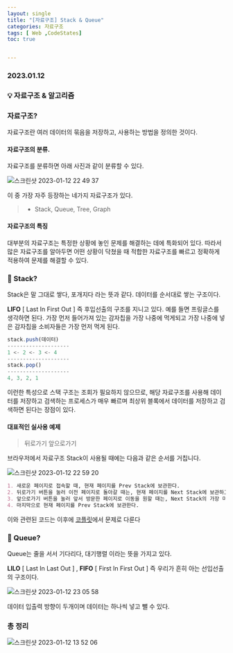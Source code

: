 ```yaml
---
layout: single
title: "[자료구조] Stack & Queue"
categories: 자료구조
tags: [ Web ,CodeStates]
toc: true


---
```


### 2023.01.12

### 💡 자료구조 & 알고리즘



### 자료구조?        

자료구조란 여러 데이터의 묶음을 저장하고, 사용하는 방법을 정의한 것이다. 

#### 자료구조의 분류.      

자료구조를 분류하면 아래 사진과 같이 분류할 수 있다. 

![스크린샷 2023-01-12 22 49 37](https://user-images.githubusercontent.com/104547038/212084017-53665e2c-95b3-4377-ad4c-ce30995515cb.png)

이 중 가장 자주 등장하는 네가지 자료구조가 있다. 

>- Stack, Queue, Tree, Graph

#### 자료구조의 특징

대부분의 자료구조는 특정한 상황에 놓인 문제를 해결하는 데에 특화되어 있다. 따라서 많은 자료구조를 알아두면 어떤 상황이 닥쳤을 때 적합한 자료구조를 빠르고 정확하게 적용하여 문제를 해결할 수 있다. 

### 🍔 Stack?

Stack은 말 그대로 쌓다, 포개지다 라는 뜻과 같다. 데이터를 순서대로 쌓는 구조이다. 

**LIFO** [ Last In First Out ] 즉 후입선출의 구조를 지니고 있다. 예를 들면 프링글스를 생각하면 된다. 가장 먼저 들어가져 있는 감자칩을 가장 나중에 먹게되고 가장 나중에 넣은 감자칩을 소비자들은 가장 먼저 먹게 된다. 

```js
stack.push(데이터)
--------------------
1 <- 2 <- 3 <- 4
--------------------
stack.pop()
--------------------
4, 3, 2, 1
```

이런한 특성으로 스택 구조는 조회가 필요하지 않으므로, 해당 자료구조를 사용해 데이터를 저장하고 검색하는 프로세스가 매우 빠르며 최상위 블록에서 데이터를 저장하고 검색하면 된다는 장점이 있다. 

#### 대표적인 실사용 예제

> 뒤로가기 앞으로가기 

브라우저에서 자료구조 Stack이 사용될 때에는 다음과 같은 순서를 거칩니다. 

![스크린샷 2023-01-12 22 59 20](https://user-images.githubusercontent.com/104547038/212086033-33071438-3d8e-49d8-bb8e-f72df3daa189.png)

```markdown
1. 새로운 페이지로 접속할 때, 현재 페이지를 Prev Stack에 보관한다. 
2. 뒤로가기 버튼을 눌러 이전 페이지로 돌아갈 때는, 현재 페이지를 Next Stack에 보관하고 Prev Stack에 가장 나중에 보관된 페이지를 현재 페이지로 가져온다. 
3. 앞으로가기 버튼을 눌러 앞서 방문한 페이지로 이동을 원할 때는, Next Stack의 가장 마지막으로 보관된 페이지를 가져온다. 
4. 마지막으로 현재 페이지를 Prev Stack에 보관한다. 
```

이와 관련된 코드는 이후에 [코플릿]()에서 문제로 다룬다 

### 🧻 Queue?

Queue는 줄을 서서 기다리다, 대기행렬 이라는 뜻을 가지고 있다. 

**LILO** [ Last In Last Out ] , **FIFO** [ First In First Out ] 즉 우리가 흔히 아는 선입선출의 구조이다. 

![스크린샷 2023-01-12 23 05 58](https://user-images.githubusercontent.com/104547038/212087963-f96f21cd-8ca7-4e3e-a730-3c23a1b59514.png)

데이터 입출력 방향이 두개이며 데이터는 하나씩 넣고 뺄 수 있다. 

### 총 정리 

![스크린샷 2023-01-12 13 52 06](https://user-images.githubusercontent.com/104547038/212088502-626c1297-4a20-4380-8a7c-79a658d0f478.png)
